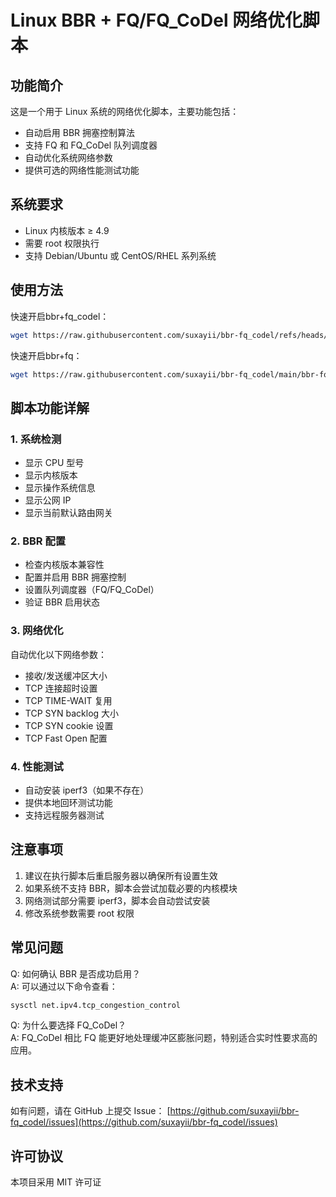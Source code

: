 # Linux BBR + FQ/FQ_CoDel 网络优化脚本

## 功能简介

这是一个用于 Linux 系统的网络优化脚本，主要功能包括：

- 自动启用 BBR 拥塞控制算法
- 支持 FQ 和 FQ_CoDel 队列调度器
- 自动优化系统网络参数
- 提供可选的网络性能测试功能

## 系统要求

- Linux 内核版本 ≥ 4.9
- 需要 root 权限执行
- 支持 Debian/Ubuntu 或 CentOS/RHEL 系列系统

## 使用方法

快速开启bbr+fq_codel：
```bash
wget https://raw.githubusercontent.com/suxayii/bbr-fq_codel/refs/heads/master/bbr-fq.sh && chmod +x bbr-fq.sh && ./bbr-fq.sh fq_codel

```

快速开启bbr+fq：
```bash
wget https://raw.githubusercontent.com/suxayii/bbr-fq_codel/main/bbr-fq.sh && chmod +x bbr-fq.sh && ./bbr-fq.sh
```


## 脚本功能详解

### 1. 系统检测
- 显示 CPU 型号
- 显示内核版本
- 显示操作系统信息
- 显示公网 IP
- 显示当前默认路由网关

### 2. BBR 配置
- 检查内核版本兼容性
- 配置并启用 BBR 拥塞控制
- 设置队列调度器（FQ/FQ_CoDel）
- 验证 BBR 启用状态

### 3. 网络优化
自动优化以下网络参数：
- 接收/发送缓冲区大小
- TCP 连接超时设置
- TCP TIME-WAIT 复用
- TCP SYN backlog 大小
- TCP SYN cookie 设置
- TCP Fast Open 配置

### 4. 性能测试
- 自动安装 iperf3（如果不存在）
- 提供本地回环测试功能
- 支持远程服务器测试

## 注意事项

1. 建议在执行脚本后重启服务器以确保所有设置生效
2. 如果系统不支持 BBR，脚本会尝试加载必要的内核模块
3. 网络测试部分需要 iperf3，脚本会自动尝试安装
4. 修改系统参数需要 root 权限

## 常见问题

Q: 如何确认 BBR 是否成功启用？  
A: 可以通过以下命令查看：
```bash
sysctl net.ipv4.tcp_congestion_control
```

Q: 为什么要选择 FQ_CoDel？  
A: FQ_CoDel 相比 FQ 能更好地处理缓冲区膨胀问题，特别适合实时性要求高的应用。

## 技术支持

如有问题，请在 GitHub 上提交 Issue：
[https://github.com/suxayii/bbr-fq_codel/issues](https://github.com/suxayii/bbr-fq_codel/issues)

## 许可协议

本项目采用 MIT 许可证
